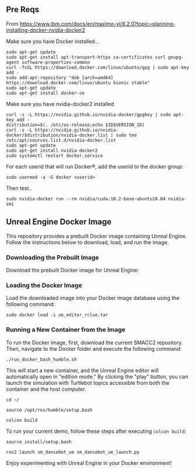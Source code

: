 ## Pre Reqs
From https://www.ibm.com/docs/en/maximo-vi/8.2.0?topic=planning-installing-docker-nvidia-docker2

Make sure you have Docker installed...
```
sudo apt-get update
sudo apt-get install apt-transport-https ca-certificates curl gnupg-agent software-properties-common
curl -fsSL https://download.docker.com/linux/ubuntu/gpg | sudo apt-key add -
sudo add-apt-repository "deb [arch=amd64] https://download.docker.com/linux/ubuntu bionic stable"
sudo apt-get update
sudo apt-get install docker-ce
```
Make sure you have nvidia-docker2 installed

```
curl -s -L https://nvidia.github.io/nvidia-docker/gpgkey | sudo apt-key add -
distribution=$(. /etc/os-release;echo $ID$VERSION_ID)
curl -s -L https://nvidia.github.io/nvidia-docker/$distribution/nvidia-docker.list | sudo tee /etc/apt/sources.list.d/nvidia-docker.list
sudo apt-get update
sudo apt-get install nvidia-docker2
sudo systemctl restart docker.service
```
For each userid that will run Docker®, add the userid to the docker group:
```
sudo usermod -a -G docker <userid>
```
Then test..
```
sudo nvidia-docker run --rm nvidia/cuda:10.2-base-ubuntu18.04 nvidia-smi
```
## Unreal Engine Docker Image

This repository provides a prebuilt Docker image containing Unreal Engine. Follow the instructions below to download, load, and run the image.

### Downloading the Prebuilt Image

Download the prebuilt Docker image for Unreal Engine:


### Loading the Docker Image

Load the downloaded image into your Docker image database using the following command:

```
sudo docker load -i ue_editor_rclue.tar
```

### Running a New Container from the Image

To run the Docker image, first, download the current SMACC2 repository. Then, navigate to the Docker folder and execute the following command:

```
./run_docker_bash_humble.sh
```

This will start a new container, and the Unreal Engine editor will automatically open in "edition mode." By clicking the "play" button, you can launch the simulation with Turtlebot topics accessible from both the container and the host computer.

```
cd ~/
```
```
source /opt/ros/humble/setup.bash
```
```
colcon build
```
To run your current demo, follow these steps after executing `colcon build`:

```
source install/setup.bash
```
```
ros2 launch sm_dancebot_ue sm_dancebot_ue_launch.py
```

Enjoy experimenting with Unreal Engine in your Docker environment!

